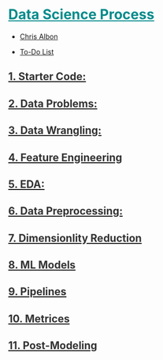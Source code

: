 <h1 style='color:darkcyan;text-decoration:underline'>Data Science Process</h1>

<div style='width:1000px;margin:auto'>
<ul>
<li><p><a href="file:///media/mosaab/Volume/Personal/Development/Courses%20Docs/Chris%20Albon%20Data%20Science/notes-master/docs/index.html">Chris Albon</a> </p></li>

<li><p><a href="file:///media/mosaab/Volume/Personal/Development/Courses%20Docs/Data%20Science/00_Code/To-Do.html">To-Do List</a> </p></li>
</ul>
 
<h2 id=""><a href="file:///media/mosaab/Volume/Personal/Development/Courses%20Docs/Data%20Science/00_Code/1_starter.html"><span style='color:#333333'>1. Starter Code:</span></a></h2>

<h2 id=""><a href="file:///media/mosaab/Volume/Personal/Development/Courses%20Docs/Data%20Science/00_Code/2_Data%20Problems.html"><span style='color:#333333'>2. Data Problems:</span></a></h2>

<h2 id=""><a href="file:///media/mosaab/Volume/Personal/Development/Courses%20Docs/Data%20Science/00_Code/3_Data%20Wrangling.html"><span style='color:#333333'>3. Data Wrangling:</span></a></h2>

<h2 id=""><a href="file:///media/mosaab/Volume/Personal/Development/Courses%20Docs/Data%20Science/00_Code/4_Feature%20Engineering.html"><span style='color:#333333'>4. Feature Engineering</span></a></h2>

<h2 id=""><a href="file:///media/mosaab/Volume/Personal/Development/Courses%20Docs/Data%20Science/00_Code/5_EDA.html"><span style='color:#333333'>5. EDA:</span></a></h2>

<h2 id=""><a href="file:///media/mosaab/Volume/Personal/Development/Courses%20Docs/Data%20Science/00_Code/6_Data%20Preprocessing.html"><span style='color:#333333'>6. Data Preprocessing:</span></a></h2>

<h2 id=""><a href="file:///media/mosaab/Volume/Personal/Development/Courses%20Docs/Data%20Science/00_Code/7_Dimensionality%20Reduction.html"><span style='color:#333333'>7. Dimensionlity Reduction</span></a></h2>

<h2 id=""><a href="file:///media/mosaab/Volume/Personal/Development/Courses%20Docs/Data%20Science/00_Code/8_Models.html"><span style='color:#333333'>8. ML Models</span></a></h2>

<h2 id=""><a href="file:///media/mosaab/Volume/Personal/Development/Courses%20Docs/Data%20Science/00_Code/8_0_Models%20Pipelines.html"><span style='color:#333333'>9. Pipelines</span></a></h2>

<h2 id=""><a href="file:///media/mosaab/Volume/Personal/Development/Courses%20Docs/Data%20Science/00_Code/9_Metrices.html"><span style='color:#333333'>10. Metrices</span></a></h2>

<h2 id=""><a href="file:///media/mosaab/Volume/Personal/Development/Courses%20Docs/Data%20Science/00_Code/9_0_Post_Models.html"><span style='color:#333333'>11. Post-Modeling</span></a></h2>


</div>
































